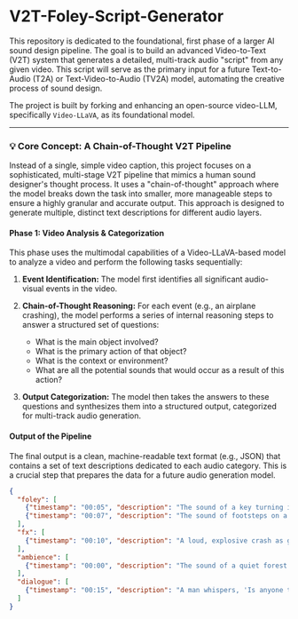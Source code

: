 # V2T-Foley-Script-Generator

This repository is dedicated to the foundational, first phase of a larger AI sound design pipeline. The goal is to build an advanced Video-to-Text (V2T) system that generates a detailed, multi-track audio "script" from any given video. This script will serve as the primary input for a future Text-to-Audio (T2A) or Text-Video-to-Audio (TV2A) model, automating the creative process of sound design.

The project is built by forking and enhancing an open-source video-LLM, specifically `Video-LLaVA`, as its foundational model.

---

### 💡 Core Concept: A Chain-of-Thought V2T Pipeline

Instead of a single, simple video caption, this project focuses on a sophisticated, multi-stage V2T pipeline that mimics a human sound designer's thought process. It uses a "chain-of-thought" approach where the model breaks down the task into smaller, more manageable steps to ensure a highly granular and accurate output. This approach is designed to generate multiple, distinct text descriptions for different audio layers.

#### **Phase 1: Video Analysis & Categorization**

This phase uses the multimodal capabilities of a Video-LLaVA-based model to analyze a video and perform the following tasks sequentially:

1.  **Event Identification:** The model first identifies all significant audio-visual events in the video.

2.  **Chain-of-Thought Reasoning:** For each event (e.g., an airplane crashing), the model performs a series of internal reasoning steps to answer a structured set of questions:
    * What is the main object involved?
    * What is the primary action of that object?
    * What is the context or environment?
    * What are all the potential sounds that would occur as a result of this action?

3.  **Output Categorization:** The model then takes the answers to these questions and synthesizes them into a structured output, categorized for multi-track audio generation. 

#### **Output of the Pipeline**

The final output is a clean, machine-readable text format (e.g., JSON) that contains a set of text descriptions dedicated to each audio category. This is a crucial step that prepares the data for a future audio generation model.

```json
{
  "foley": [
    {"timestamp": "00:05", "description": "The sound of a key turning in a lock."},
    {"timestamp": "00:07", "description": "The sound of footsteps on a wooden floor."},
  ],
  "fx": [
    {"timestamp": "00:10", "description": "A loud, explosive crash as glass shatters."},
  ],
  "ambience": [
    {"timestamp": "00:00", "description": "The sound of a quiet forest with birds chirping and leaves rustling."},
  ],
  "dialogue": [
    {"timestamp": "00:15", "description": "A man whispers, 'Is anyone there?'"}
  ]
}
